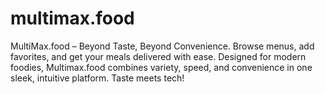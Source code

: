# multimax.food
MultiMax.food – Beyond Taste, Beyond Convenience. Browse menus, add favorites, and get your meals delivered with ease. Designed for modern foodies, Multimax.food combines variety, speed, and convenience in one sleek, intuitive platform. Taste meets tech!
